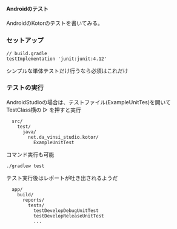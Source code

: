 #### Androidのテスト

AndroidのKotorのテストを書いてみる。

### セットアップ
```
// build.gradle
testImplementation 'junit:junit:4.12'
```
シンプルな単体テストだけ行うなら必須はこれだけ

### テストの実行
AndroidStudioの場合は、テストファイル(ExampleUnitTes)を開いて</br>
TestClass横の ▷ を押すと実行
```
  src/
    test/
      java/
        net.da_vinsi_studio.kotor/ 
          ExampleUnitTest
```
コマンド実行も可能
```
./gradlew test
```
テスト実行後はレポートが吐き出されるようだ
```
  app/
    build/
      reports/
        tests/ 
          testDevelopDebugUnitTest
          testDevelopReleaseUnitTest
          ...
```
